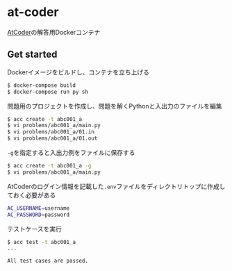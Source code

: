 # at-coder

[AtCoder](https://atcoder.jp/)の解答用Dockerコンテナ

## Get started

Dockerイメージをビルドし、コンテナを立ち上げる

```sh
$ docker-compose build
$ docker-compose run py sh
```

問題用のプロジェクトを作成し、問題を解くPythonと入出力のファイルを編集

```sh
$ acc create -t abc001_a
$ vi problems/abc001_a/main.py
$ vi problems/abc001_a/01.in
$ vi problems/abc001_a/01.out
```

`-g`を指定すると入出力例をファイルに保存する

```sh
$ acc create -t abc001_a -g
$ vi problems/abc001_a/main.py
```

AtCoderのログイン情報を記載した`.env`ファイルをディレクトリトップに作成しておく必要がある

```sh
AC_USERNAME=username
AC_PASSWORD=password
```

テストケースを実行

```sh
$ acc test -t abc001_a
...

All test cases are passed.
```

